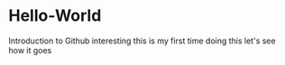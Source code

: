 # Hello-World
Introduction to Github
interesting
this is my first time doing this
let's see how it goes
